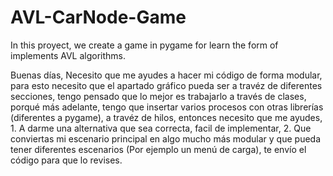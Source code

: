 # AVL-CarNode-Game
In this proyect, we create a game in pygame for learn the form of implements AVL algorithms.



Buenas días, 
Necesito que me ayudes a hacer mi código de forma modular, para esto necesito que el apartado gráfico pueda ser a travéz de diferentes secciones, tengo pensado que lo mejor es trabajarlo a través de clases, porqué más adelante, tengo que insertar varios procesos con otras librerías (diferentes a pygame), a travéz de hilos, entonces necesito que me ayudes, 1. A darme una alternativa que sea correcta, facil de implementar, 2. Que conviertas mi escenario principal en algo mucho más modular y que pueda tener diferentes escenarios (Por ejemplo un menú de carga), te envío el código para que lo revises.         